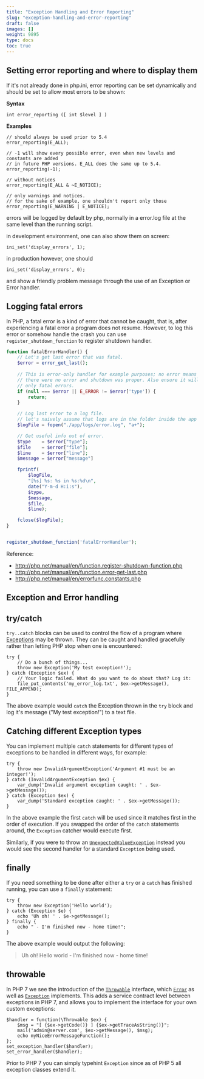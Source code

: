 ```yaml
---
title: "Exception Handling and Error Reporting"
slug: "exception-handling-and-error-reporting"
draft: false
images: []
weight: 9895
type: docs
toc: true
---
```


## Setting error reporting and where to display them
If it's not already done in php.ini, error reporting can be set dynamically and should be set to allow most errors to be shown:

**Syntax**

    int error_reporting ([ int $level ] )

**Examples**

    // should always be used prior to 5.4
    error_reporting(E_ALL);

    // -1 will show every possible error, even when new levels and constants are added 
    // in future PHP versions. E_ALL does the same up to 5.4.
    error_reporting(-1);

    // without notices
    error_reporting(E_ALL & ~E_NOTICE);

    // only warnings and notices.
    // for the sake of example, one shouldn't report only those
    error_reporting(E_WARNING | E_NOTICE);

errors will be logged by default by php, normally in a error.log file at the same level than the running script.

in development environment, one can also show them on screen:

    ini_set('display_errors', 1);

in production however, one should

    ini_set('display_errors', 0);

and show a friendly problem message through the use of an Exception or Error handler.

## Logging fatal errors
In PHP, a fatal error is a kind of error that cannot be caught, that is, after experiencing a fatal error a program does not resume. However, to log this error or somehow handle the crash you can use `register_shutdown_function` to register shutdown handler.

```php
function fatalErrorHandler() {
    // Let's get last error that was fatal.
    $error = error_get_last();
   
    // This is error-only handler for example purposes; no error means that
    // there were no error and shutdown was proper. Also ensure it will handle 
    // only fatal errors.
    if (null === $error || E_ERROR != $error['type']) {
        return;
    }

    // Log last error to a log file.
    // let's naively assume that logs are in the folder inside the app folder.
    $logFile = fopen("./app/logs/error.log", "a+");

    // Get useful info out of error.
    $type    = $error["type"];
    $file    = $error["file"];
    $line    = $error["line"];
    $message = $error["message"]

    fprintf(
        $logFile,
        "[%s] %s: %s in %s:%d\n",
        date("Y-m-d H:i:s"),
        $type,        
        $message,
        $file, 
        $line);

    fclose($logFile);       
}


register_shutdown_function('fatalErrorHandler');
```

Reference:

- http://php.net/manual/en/function.register-shutdown-function.php
- http://php.net/manual/en/function.error-get-last.php
- http://php.net/manual/en/errorfunc.constants.php

## Exception and Error handling
## try/catch

`try..catch` blocks can be used to control the flow of a program where [Exceptions][1] may be thrown. They can be caught and handled gracefully rather than letting PHP stop when one is encountered: 

    try {
        // Do a bunch of things...
        throw new Exception('My test exception!');
    } catch (Exception $ex) {
        // Your logic failed. What do you want to do about that? Log it:
        file_put_contents('my_error_log.txt', $ex->getMessage(), FILE_APPEND);
    }

The above example would `catch` the Exception thrown in the `try` block and log it's message ("My test exception!") to a text file.

## Catching different Exception types

You can implement multiple `catch` statements for different types of exceptions to be handled in different ways, for example:

    try {
        throw new InvalidArgumentException('Argument #1 must be an integer!');
    } catch (InvalidArgumentException $ex) {
        var_dump('Invalid argument exception caught: ' . $ex->getMessage());
    } catch (Exception $ex) {
        var_dump('Standard exception caught: ' . $ex->getMessage());
    }

In the above example the first `catch` will be used since it matches first in the order of execution. If you swapped the order of the `catch` statements around, the `Exception` catcher would execute first.

Similarly, if you were to throw an [`UnexpectedValueException`][2] instead you would see the second handler for a standard `Exception` being used.

## finally

If you need something to be done after either a `try` or a `catch` has finished running, you can use a `finally` statement:

    try {
        throw new Exception('Hello world');
    } catch (Exception $e) {
        echo 'Uh oh! ' . $e->getMessage();
    } finally {
        echo " - I'm finished now - home time!";
    }

The above example would output the following:

> Uh oh! Hello world - I'm finished now - home time!

## throwable

In PHP 7 we see the introduction of the [`Throwable`][3] interface, which [`Error`][4] as well as [`Exception`][5] implements. This adds a service contract level between exceptions in PHP 7, and allows you to implement the interface for your own custom exceptions:

    $handler = function(\Throwable $ex) {
        $msg = "[ {$ex->getCode()} ] {$ex->getTraceAsString()}";
        mail('admin@server.com', $ex->getMessage(), $msg);
        echo myNiceErrorMessageFunction();
    };
    set_exception_handler($handler);
    set_error_handler($handler);

Prior to PHP 7 you can simply typehint `Exception` since as of PHP 5 all exception classes extend it.

  [1]: http://php.net/manual/en/language.exceptions.php
  [2]: http://php.net/manual/en/class.unexpectedvalueexception.php
  [3]: http://php.net/manual/en/class.throwable.php
  [4]: http://php.net/manual/en/class.error.php
  [5]: http://php.net/manual/en/class.exception.php

